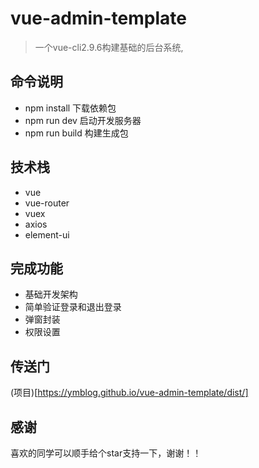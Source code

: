 # vue-admin-template

> 一个vue-cli2.9.6构建基础的后台系统,

## 命令说明

+ npm install 下载依赖包
+ npm run dev 启动开发服务器
+ npm run build 构建生成包

## 技术栈

+ vue
+ vue-router
+ vuex
+ axios
+ element-ui

## 完成功能

+ 基础开发架构
+ 简单验证登录和退出登录
+ 弹窗封装
+ 权限设置

## 传送门
(项目)[https://ymblog.github.io/vue-admin-template/dist/]

## 感谢
喜欢的同学可以顺手给个star支持一下，谢谢！！